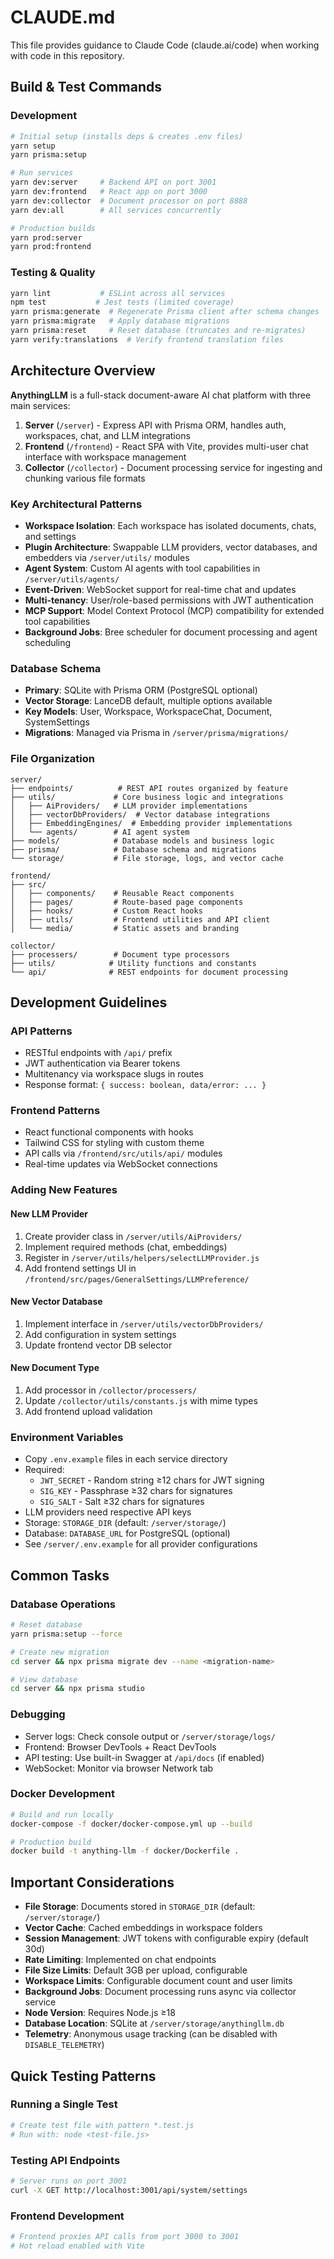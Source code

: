 # CLAUDE.md

This file provides guidance to Claude Code (claude.ai/code) when working with code in this repository.

## Build & Test Commands

### Development
```bash
# Initial setup (installs deps & creates .env files)
yarn setup
yarn prisma:setup

# Run services
yarn dev:server     # Backend API on port 3001
yarn dev:frontend   # React app on port 3000  
yarn dev:collector  # Document processor on port 8888
yarn dev:all        # All services concurrently

# Production builds
yarn prod:server
yarn prod:frontend
```

### Testing & Quality
```bash
yarn lint           # ESLint across all services
npm test           # Jest tests (limited coverage)
yarn prisma:generate  # Regenerate Prisma client after schema changes
yarn prisma:migrate   # Apply database migrations
yarn prisma:reset     # Reset database (truncates and re-migrates)
yarn verify:translations  # Verify frontend translation files
```

## Architecture Overview

**AnythingLLM** is a full-stack document-aware AI chat platform with three main services:

1. **Server** (`/server`) - Express API with Prisma ORM, handles auth, workspaces, chat, and LLM integrations
2. **Frontend** (`/frontend`) - React SPA with Vite, provides multi-user chat interface with workspace management  
3. **Collector** (`/collector`) - Document processing service for ingesting and chunking various file formats

### Key Architectural Patterns

- **Workspace Isolation**: Each workspace has isolated documents, chats, and settings
- **Plugin Architecture**: Swappable LLM providers, vector databases, and embedders via `/server/utils/` modules
- **Agent System**: Custom AI agents with tool capabilities in `/server/utils/agents/`
- **Event-Driven**: WebSocket support for real-time chat and updates
- **Multi-tenancy**: User/role-based permissions with JWT authentication
- **MCP Support**: Model Context Protocol (MCP) compatibility for extended tool capabilities
- **Background Jobs**: Bree scheduler for document processing and agent scheduling

### Database Schema

- **Primary**: SQLite with Prisma ORM (PostgreSQL optional)
- **Vector Storage**: LanceDB default, multiple options available
- **Key Models**: User, Workspace, WorkspaceChat, Document, SystemSettings
- **Migrations**: Managed via Prisma in `/server/prisma/migrations/`

### File Organization

```
server/
├── endpoints/          # REST API routes organized by feature
├── utils/             # Core business logic and integrations
│   ├── AiProviders/   # LLM provider implementations
│   ├── vectorDbProviders/  # Vector database integrations
│   ├── EmbeddingEngines/  # Embedding provider implementations
│   └── agents/        # AI agent system
├── models/            # Database models and business logic
├── prisma/            # Database schema and migrations
└── storage/           # File storage, logs, and vector cache

frontend/
├── src/
│   ├── components/    # Reusable React components
│   ├── pages/         # Route-based page components
│   ├── hooks/         # Custom React hooks
│   ├── utils/         # Frontend utilities and API client
│   └── media/         # Static assets and branding

collector/
├── processers/        # Document type processors
├── utils/            # Utility functions and constants
└── api/              # REST endpoints for document processing
```

## Development Guidelines

### API Patterns
- RESTful endpoints with `/api/` prefix
- JWT authentication via Bearer tokens
- Multitenancy via workspace slugs in routes
- Response format: `{ success: boolean, data/error: ... }`

### Frontend Patterns
- React functional components with hooks
- Tailwind CSS for styling with custom theme
- API calls via `/frontend/src/utils/api/` modules
- Real-time updates via WebSocket connections

### Adding New Features

#### New LLM Provider
1. Create provider class in `/server/utils/AiProviders/`
2. Implement required methods (chat, embeddings)
3. Register in `/server/utils/helpers/selectLLMProvider.js`
4. Add frontend settings UI in `/frontend/src/pages/GeneralSettings/LLMPreference/`

#### New Vector Database
1. Implement interface in `/server/utils/vectorDbProviders/`
2. Add configuration in system settings
3. Update frontend vector DB selector

#### New Document Type
1. Add processor in `/collector/processers/`
2. Update `/collector/utils/constants.js` with mime types
3. Add frontend upload validation

### Environment Variables
- Copy `.env.example` files in each service directory
- Required: 
  - `JWT_SECRET` - Random string ≥12 chars for JWT signing
  - `SIG_KEY` - Passphrase ≥32 chars for signatures
  - `SIG_SALT` - Salt ≥32 chars for signatures
- LLM providers need respective API keys
- Storage: `STORAGE_DIR` (default: `/server/storage/`)
- Database: `DATABASE_URL` for PostgreSQL (optional)
- See `/server/.env.example` for all provider configurations

## Common Tasks

### Database Operations
```bash
# Reset database
yarn prisma:setup --force

# Create new migration
cd server && npx prisma migrate dev --name <migration-name>

# View database
cd server && npx prisma studio
```

### Debugging
- Server logs: Check console output or `/server/storage/logs/`
- Frontend: Browser DevTools + React DevTools
- API testing: Use built-in Swagger at `/api/docs` (if enabled)
- WebSocket: Monitor via browser Network tab

### Docker Development
```bash
# Build and run locally
docker-compose -f docker/docker-compose.yml up --build

# Production build
docker build -t anything-llm -f docker/Dockerfile .
```

## Important Considerations

- **File Storage**: Documents stored in `STORAGE_DIR` (default: `/server/storage/`)
- **Vector Cache**: Cached embeddings in workspace folders
- **Session Management**: JWT tokens with configurable expiry (default 30d)
- **Rate Limiting**: Implemented on chat endpoints
- **File Size Limits**: Default 3GB per upload, configurable
- **Workspace Limits**: Configurable document count and user limits
- **Background Jobs**: Document processing runs async via collector service
- **Node Version**: Requires Node.js ≥18
- **Database Location**: SQLite at `/server/storage/anythingllm.db`
- **Telemetry**: Anonymous usage tracking (can be disabled with `DISABLE_TELEMETRY`)

## Quick Testing Patterns

### Running a Single Test
```bash
# Create test file with pattern *.test.js
# Run with: node <test-file.js>
```

### Testing API Endpoints
```bash
# Server runs on port 3001
curl -X GET http://localhost:3001/api/system/settings
```

### Frontend Development
```bash
# Frontend proxies API calls from port 3000 to 3001
# Hot reload enabled with Vite
```